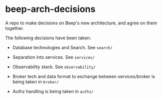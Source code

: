 # beep-arch-decisions

A repo to make decisions on Beep's new architecture, and agree on them together.

The following decisions have been taken:

- Database technologies and Search. See `search/`
- Separation into services. See `services/`
- Observability stack. See `observability/`

- Broker tech and data format to exchange between services/broker is being taken in `broker/`
- Authz handling is being taken in `authz/`
